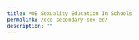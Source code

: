 ```yaml
---
title: MOE Sexuality Education In Schools
permalink: /cce-secondary-sex-ed/
description: ""
---
```

